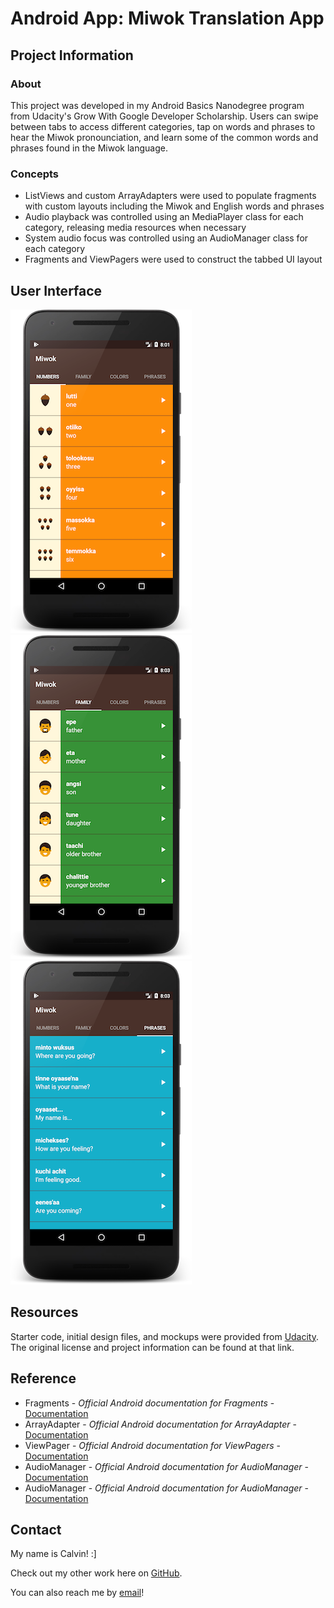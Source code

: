 # Android App: Miwok Translation App

## Project Information

### About

This project was developed in my Android Basics Nanodegree program from Udacity's Grow With Google Developer Scholarship. Users can swipe between tabs to access different categories, tap on words and phrases to hear the Miwok pronounciation, and learn some of the common words and phrases found in the Miwok language.

### Concepts

- ListViews and custom ArrayAdapters were used to populate fragments with custom layouts including the Miwok and English words and phrases
- Audio playback was controlled using an MediaPlayer class for each category, releasing media resources when necessary
- System audio focus was controlled using an AudioManager class for each category
- Fragments and ViewPagers were used to construct the tabbed UI layout

## User Interface

![](https://github.com/raicalvin/pictures/blob/master/pix-abnd-p7-miwok-app/pic1.png) ![](https://github.com/raicalvin/pictures/blob/master/pix-abnd-p7-miwok-app/pic2.png) ![](https://github.com/raicalvin/pictures/blob/master/pix-abnd-p7-miwok-app/pic4.png) 

## Resources

Starter code, initial design files, and mockups were provided from [Udacity](https://github.com/udacity/ud839_Miwok/tree/Starter-code). The original license and project information can be found at that link.

## Reference

- Fragments - *Official Android documentation for Fragments* - [Documentation](https://developer.android.com/guide/components/fragments)
- ArrayAdapter - *Official Android documentation for ArrayAdapter* - [Documentation](https://developer.android.com/reference/android/widget/ArrayAdapter)
- ViewPager - *Official Android documentation for ViewPagers* - [Documentation](https://developer.android.com/reference/android/support/v4/view/ViewPager)
- AudioManager - *Official Android documentation for AudioManager* - [Documentation](https://developer.android.com/reference/android/media/AudioManager)
- AudioManager - *Official Android documentation for AudioManager* - [Documentation](https://developer.android.com/reference/android/media/AudioManager)

## Contact

My name is Calvin! :]

Check out my other work here on [GitHub](https://github.com/raicalvin).

You can also reach me by [email](mailto:raicalvin@gmail.com)!
